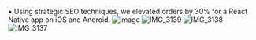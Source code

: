 •	Using strategic SEO techniques, we elevated orders by 30% for a React Native app on iOS and Android.
![image](https://github.com/sh-tajdini/ReactNative-MealApp/assets/66368157/1b55a734-a48d-4540-a4d9-91b2f632c170)
![IMG_3139](https://github.com/sh-tajdini/ReactNative-MealApp/assets/66368157/8a35b09f-f31e-472e-8cc1-c1e8a5a1fe68)
![IMG_3138](https://github.com/sh-tajdini/ReactNative-MealApp/assets/66368157/13ecad93-9584-40c7-bcce-86fcfbb70634)
![IMG_3137](https://github.com/sh-tajdini/ReactNative-MealApp/assets/66368157/68a964f2-1271-46c1-9131-17acdfe97de3)
